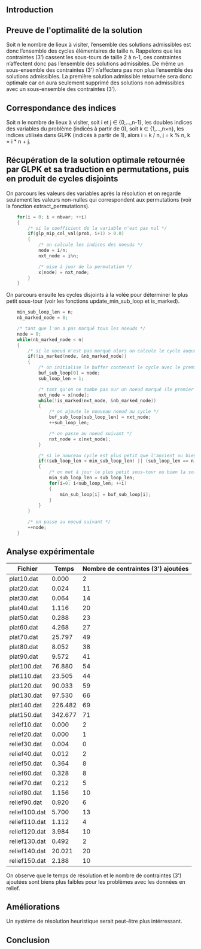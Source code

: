 
## Introduction

## Preuve de l'optimalité de la solution

Soit n le nombre de lieux à visiter, l’ensemble des solutions admissibles est donc l’ensemble des cycles élémentaires de taille n.
Rappelons que les contraintes (3’) cassent les sous-tours de taille 2 à n-1, ces contraintes n’affectent donc pas l’ensemble des solutions admissibles.
De même un sous-ensemble des contraintes (3’) n’affectera pas non plus l’ensemble des solutions admissibles.
La première solution admissible retournée sera donc optimale car on aura seulement supprimé des solutions non admissibles avec un sous-ensemble des contraintes (3’).

## Correspondance des indices

Soit n le nombre de lieux à visiter,
soit i et j ∈ {0,...,n-1}, les doubles indices des variables du problème (indicés à partir de 0),
soit k ∈ {1,...,n×n}, les indices utilisés dans GLPK (indicés à partir de 1),
alors
i = k / n,
j = k % n,
k = i * n + j.

## Récupération de la solution optimale retournée par GLPK et sa traduction en permutations, puis en produit de cycles disjoints

On parcours les valeurs des variables après la résolution et on regarde seulement les valeurs non-nulles qui correspondent aux permutations (voir la fonction extract_permutations).

```c
    for(i = 0; i < nbvar; ++i)
    {
        /* si le coefficient de la variable n'est pas nul */
        if(glp_mip_col_val(prob, i+1) > 0.0)
        {
            /* on calcule les indices des noeuds */
            node = i/n;
            nxt_node = i%n;

            /* mise à jour de la permutation */
            x[node] = nxt_node;
        }
    }
```

On parcours ensuite les cycles disjoints à la volée pour déterminer le plus petit sous-tour (voir les fonctions update_min_sub_loop et is_marked).

```c
    min_sub_loop_len = n;
    nb_marked_node = 0;

    /* tant que l'on a pas marqué tous les noeuds */
    node = 0;
    while(nb_marked_node < n)
    {
        /* si le noeud n'est pas marqué alors on calcule le cycle auquel il appartient */
        if(!is_marked(node, &nb_marked_node))
        {
            /* on initialise le buffer contenant le cycle avec le premier noeud du cycle */
            buf_sub_loop[0] = node;
            sub_loop_len = 1;

            /* tant qu'on ne tombe pas sur un noeud marqué (le premier noeud du cycle), on parcourt le cycle */
            nxt_node = x[node];
            while(!is_marked(nxt_node, &nb_marked_node))
            {
                /* on ajoute le nouveau noeud au cycle */
                buf_sub_loop[sub_loop_len] = nxt_node;
                ++sub_loop_len;

                /* on passe au noeud suivant */
                nxt_node = x[nxt_node];
            }

            /* si le nouceau cycle est plus petit que l'ancient ou bien qu'il n'y à pas de sous-tour */
            if((sub_loop_len < min_sub_loop_len) || (sub_loop_len == n))
            {
                /* on met à jour le plus petit sous-tour ou bien la solution */
                min_sub_loop_len = sub_loop_len;
                for(i=0; i<sub_loop_len; ++i)
                {
                    min_sub_loop[i] = buf_sub_loop[i];
                }
            }
        }

        /* on passe au noeud suivant */
        ++node;
    }
```

## Analyse expérimentale

Fichier       | Temps   | Nombre de contraintes (3') ajoutées
---           | ---     | ---
plat10.dat    | 0.000   | 2
plat20.dat    | 0.024   | 11
plat30.dat    | 0.064   | 14
plat40.dat    | 1.116   | 20
plat50.dat    | 0.288   | 23
plat60.dat    | 4.268   | 27
plat70.dat    | 25.797  | 49
plat80.dat    | 8.052   | 38
plat90.dat    | 9.572   | 41
plat100.dat   | 76.880  | 54
plat110.dat   | 23.505  | 44
plat120.dat   | 90.033  | 59
plat130.dat   | 97.530  | 66
plat140.dat   | 226.482 | 69
plat150.dat   | 342.677 | 71
relief10.dat  | 0.000   | 2
relief20.dat  | 0.000   | 1
relief30.dat  | 0.004   | 0
relief40.dat  | 0.012   | 2
relief50.dat  | 0.364   | 8
relief60.dat  | 0.328   | 8
relief70.dat  | 0.212   | 5
relief80.dat  | 1.156   | 10
relief90.dat  | 0.920   | 6
relief100.dat | 5.700   | 13
relief110.dat | 1.112   | 4
relief120.dat | 3.984   | 10
relief130.dat | 0.492   | 2
relief140.dat | 20.021  | 20
relief150.dat | 2.188   | 10

On observe que le temps de résolution et le nombre de contraintes (3') ajoutées sont biens plus faibles pour les problèmes avec les données en relief.

## Améliorations

Un système de résolution heuristique serait peut-être plus intérressant.

## Conclusion
